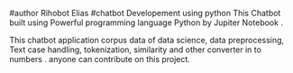 #author Rihobot Elias
#chatbot Developement using python
This Chatbot built using Powerful programming language Python by Jupiter Notebook  . 

This chatbot application corpus data of data science, data preprocessing, Text case handling, tokenization, similarity and other converter in to numbers . anyone can contribute on this project.
